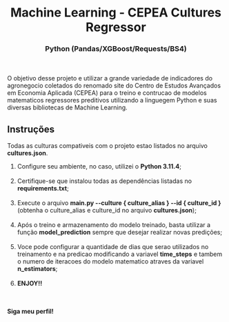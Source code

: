<h1 style="text-align: center;">Machine Learning - CEPEA Cultures Regressor</h1>
<h3 style="text-align: center;">Python (Pandas/XGBoost/Requests/BS4)</h3>

<br><br>O objetivo desse projeto e utilizar a grande variedade de indicadores do agronegocio coletados do renomado site do Centro de Estudos Avançados em Economia Aplicada (CEPEA) para o treino e contrucao de modelos matematicos regressores preditivos utilizando a linguegem Python e suas diversas bibliotecas de Machine Learning.

## Instruções

Todas as culturas compativeis com o projeto estao listados no arquivo **cultures.json**.

1. Configure seu ambiente, no caso, utilizei o **Python 3.11.4**;<br><br>
2. Certifique-se que instalou todas as dependências listadas no **requirements.txt**;<br><br>
3. Execute o arquivo **main.py --culture { culture_alias } --id { culture_id }** (obtenha o culture_alias e culture_id no arquivo **cultures.json**);<br><br>
4. Após o treino e armazenamento do modelo treinado, basta utilizar a função **model_prediction** sempre que desejar realizar novas predições;<br><br>
5. Voce pode configurar a quantidade de dias que serao utilizados no treinamento e na predicao modificando a variavel **time_steps** e tambem o numero de iteracoes do modelo matematico atraves da variavel **n_estimators**;<br><br>
5. **ENJOY!!**

<br><br>**Siga meu perfil!**
